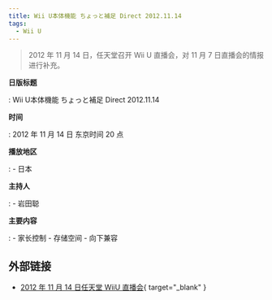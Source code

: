 ```yaml
---
title: Wii U本体機能 ちょっと補足 Direct 2012.11.14
tags:
  - Wii U
---
```


> 2012 年 11 月 14 日，任天堂召开 Wii U 直播会，对 11 月 7 日直播会的情报进行补充。

**日版标题**

:   Wii U本体機能 ちょっと補足 Direct 2012.11.14

**时间**

:   2012 年 11 月 14 日 东京时间 20 点

**播放地区**

:   - 日本

**主持人**

:   - 岩田聪

**主要内容**

:   - 家长控制
    - 存储空间
    - 向下兼容

## 外部链接

- [2012 年 11 月 14 日任天堂 WiiU 直播会](https://www.bilibili.com/video/BV1DJ411i7Q4/){ target="_blank" }
